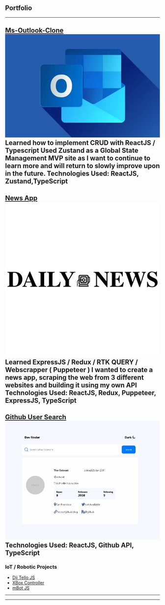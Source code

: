 ## Portfolio

---

[Ms-Outlook-Clone](https://ms-outlook-clone.vercel.app/)
<img src="images/outlook.webp?raw=true"/>
Learned how to implement CRUD with ReactJS / Typescript
Used Zustand as a Global State Management
MVP site as I want to continue to learn more and will return to slowly improve upon in the future.
Technologies Used: ReactJS, Zustand,TypeScript
---
[News App](https://news-app-aliuwd927.vercel.app/)
<img src="images/daily-news-logo-vector.svg?raw=true"/>
Learned ExpressJS / Redux / RTK QUERY / Webscrapper ( Puppeteer )
I wanted to create a news app, scraping the web from 3 different websites and building it using my own API
Technologies Used: ReactJS, Redux, Puppeteer, ExpressJS, TypeScript
---
[Github User Search](https://fem-github-user-search-app-three.vercel.app/)
<img src="images/github-user-search.JPG?raw=true"/>
Technologies Used: ReactJS, Github API, TypeScript
---

### IoT / Robotic Projects

- [Dji Tello JS](https://github.com/aliuwd927/Tello_JS)
- [XBox Controller](https://github.com/aliuwd927/xboxcontroller)
- [mBot JS](https://github.com/aliuwd927/mBotJS)

---




---
<!-- Remove above link if you don't want to attibute -->
